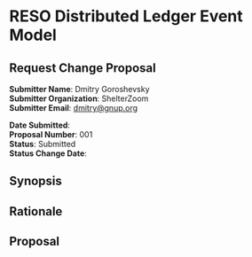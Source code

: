 
# RESO Distributed Ledger Event Model

## Request Change Proposal 

**Submitter Name**: Dmitry Goroshevsky  
**Submitter Organization**: ShelterZoom  
**Submitter Email**: dmitry@gnup.org  

**Date Submitted**:   
**Proposal Number**: 001  
**Status**: Submitted  
**Status Change Date**:  

## Synopsis

## Rationale

## Proposal 


